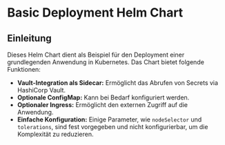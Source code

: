 # Basic Deployment Helm Chart

## Einleitung

Dieses Helm Chart dient als Beispiel für den Deployment einer grundlegenden Anwendung in Kubernetes. Das Chart bietet folgende Funktionen:

- **Vault-Integration als Sidecar:** Ermöglicht das Abrufen von Secrets via HashiCorp Vault.
- **Optionale ConfigMap:** Kann bei Bedarf konfiguriert werden.
- **Optionaler Ingress:** Ermöglicht den externen Zugriff auf die Anwendung.
- **Einfache Konfiguration:** Einige Parameter, wie `nodeSelector` und `tolerations`, sind fest vorgegeben und nicht konfigurierbar, um die Komplexität zu reduzieren.
